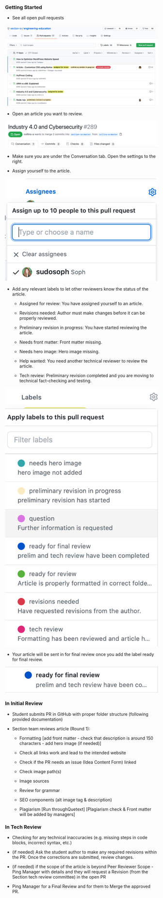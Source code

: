 ### Getting Started
- See all open pull requests

![pull request](/images/pull_requests.png)

- Open an article you want to review.

![conversation](/images/conversation.png)

- Make sure you are under the Conversation tab. Open the settings to the right.

- Assign yourself to the article.

![assign](/images/assign.png)

- Add any relevant labels to let other reviewers know the status of the article.

	- Assigned for review: You have assigned yourself to an article.

	- Revisions needed: Author must make changes before it can be properly reviewed.

	- Preliminary revision in progress: You have started reviewing the article.

	- Needs front matter: Front matter missing.

	- Needs hero image: Hero image missing.

	- Help wanted: You need another technical reviewer to review the article.

	- Tech review: Preliminary revision completed and you are moving to technical fact-checking and testing.

![labels](/images/labels.png)

- Your article will be sent in for final review once you add the label ready for final review.

![final review](/images/final_review.png)

### In Initial Review
- Student submits PR in GitHub with proper folder structure (following provided documentation)

- Section team reviews article (Round 1):

	- Formatting [add front matter - check that description is around 150 characters - add hero image (if needed)]

	- Check all links work and lead to the intended website
	
	- Check if the PR needs an issue (Idea Content Form) linked

	- Check image path(s)

	- Image sources

	- Review for grammar

	- SEO components (alt image tag & description)

	- Plagiarism [Run throughQuetext]
	[Plagiarism check & Front matter will be added by managers]

### In Tech Review
- Checking for any technical inaccuracies (e.g. missing steps in code blocks, incorrect syntax, etc.)

- (if needed) Ask the student author to make any required revisions within the PR. Once the corrections are submitted, review changes.

- (if needed) if the scope of the article is beyond Peer Reviewer Scope - Ping Manager with details and they will request a Revision (from the Section tech review committee)  in the open PR

- Ping Manager for a Final Review and for them to Merge the approved PR.
